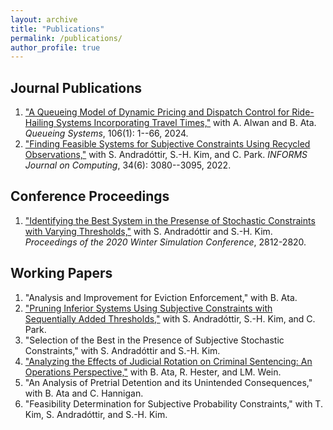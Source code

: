 ```yaml
---
layout: archive
title: "Publications"
permalink: /publications/
author_profile: true
---
```


## Journal Publications
1. ["A Queueing Model of Dynamic Pricing and Dispatch Control for Ride-Hailing Systems Incorporating Travel Times,"](https://link.springer.com/article/10.1007/s11134-023-09901-y) with A. Alwan and B. Ata. *Queueing Systems*, 106(1): 1--66, 2024.
3. ["Finding Feasible Systems for Subjective Constraints Using Recycled Observations,"](https://pubsonline.informs.org/doi/10.1287/ijoc.2022.1227) with S. Andradóttir, S.-H. Kim, and C. Park. *INFORMS Journal on Computing*, 34(6): 3080--3095, 2022.

## Conference Proceedings
1. ["Identifying the Best System in the Presense of Stochastic Constraints with Varying Thresholds,"](https://ieeexplore.ieee.org/abstract/document/9384097) with S. Andradóttir and S.-H. Kim. *Proceedings of the 2020 Winter Simulation Conference*, 2812-2820. 

## Working Papers
1. "Analysis and Improvement for Eviction Enforcement," with B. Ata.
2. ["Pruning Inferior Systems Using Subjective Constraints with Sequentially Added Thresholds,"](https://yuweizhou3.github.io/files/MultiPassPruningDraft.pdf) with S. Andradóttir, S.-H. Kim, and C. Park. 
3. "Selection of the Best in the Presence of Subjective Stochastic Constraints," with S. Andradóttir and S.-H. Kim. 
4. ["Analyzing the Effects of Judicial Rotation on Criminal Sentencing: An Operations Perspective,"](https://yuweizhou3.github.io/files/JudgeShoppingDraft.pdf) with B. Ata, R. Hester, and LM. Wein.
5. "An Analysis of Pretrial Detention and its Unintended Consequences," with B. Ata and C. Hannigan.
6. "Feasibility Determination for Subjective Probability Constraints," with T. Kim, S. Andradóttir, and S.-H. Kim. 


